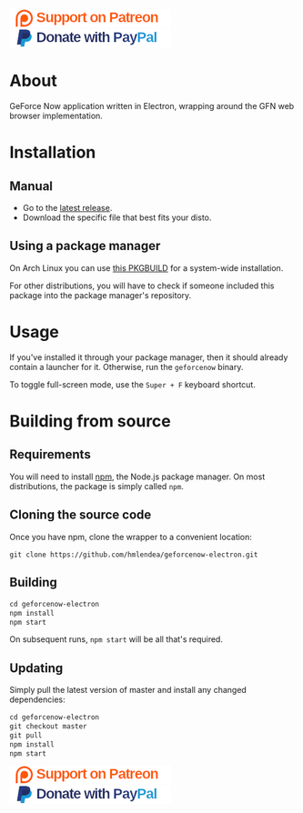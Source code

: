 [![Support this on Patreon](https://raw.githubusercontent.com/hmlendea/readme-assets/master/donate_patreon.png)](https://www.patreon.com/hmlendea) [![Donate through PayPal](https://raw.githubusercontent.com/hmlendea/readme-assets/master/donate_paypal.png)](https://www.paypal.com/donate?hosted_button_id=6YVRGJHDGWGKQ)

# About

GeForce Now application written in Electron, wrapping around the GFN web browser implementation.

# Installation

## Manual

 - Go to the [latest release](https://github.com/hmlendea/geforcenow-electron/releases/latest).
 - Download the specific file that best fits your disto.

## Using a package manager

On Arch Linux you can use [this PKGBUILD](https://github.com/hmlendea/PKGBUILDs/blob/master/pkg/geforcenow-electron/PKGBUILD) for a system-wide installation.

For other distributions, you will have to check if someone included this package into the package manager's repository.

# Usage

If you've installed it through your package manager, then it should already contain a launcher for it. Otherwise, run the `geforcenow` binary.

To toggle full-screen mode, use the `Super + F` keyboard shortcut.

# Building from source

## Requirements

You will need to install [npm](https://www.npmjs.com/), the Node.js package manager. On most distributions, the package is simply called `npm`.

## Cloning the source code

Once you have npm, clone the wrapper to a convenient location:

```
git clone https://github.com/hmlendea/geforcenow-electron.git
```

## Building

```
cd geforcenow-electron
npm install
npm start
```

On subsequent runs, `npm start` will be all that's required.

## Updating

Simply pull the latest version of master and install any changed dependencies:

```
cd geforcenow-electron
git checkout master
git pull
npm install
npm start
```

[![Support this on Patreon](https://raw.githubusercontent.com/hmlendea/readme-assets/master/donate_patreon.png)](https://www.patreon.com/hmlendea) [![Donate through PayPal](https://raw.githubusercontent.com/hmlendea/readme-assets/master/donate_paypal.png)](https://www.paypal.com/donate?hosted_button_id=6YVRGJHDGWGKQ)
